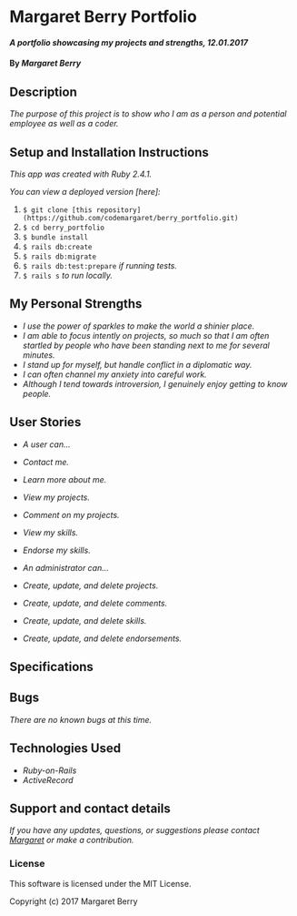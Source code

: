 # Margaret Berry Portfolio

#### _A portfolio showcasing my projects and strengths, 12.01.2017_

#### By _Margaret Berry_

## Description
_The purpose of this project is to show who I am as a person and potential employee as well as a coder._

## Setup and Installation Instructions
_This app was created with Ruby 2.4.1._

_You can view a deployed version [here]:_

1. `$ git clone [this repository](https://github.com/codemargaret/berry_portfolio.git)`
2. `$ cd berry_portfolio`
3. `$ bundle install`
4. `$ rails db:create`
5. `$ rails db:migrate`
6. `$ rails db:test:prepare` _if running tests._
6. `$ rails s` _to run locally._

## My Personal Strengths
* _I use the power of sparkles to make the world a shinier place._
* _I am able to focus intently on projects, so much so that I am often startled by people who have been standing next to me for several minutes._
* _I stand up for myself, but handle conflict in a diplomatic way._
* _I can often channel my anxiety into careful work._
* _Although I tend towards introversion, I genuinely enjoy getting to know people._

## User Stories
* _A user can..._
* _Contact me._
* _Learn more about me._
* _View my projects._
* _Comment on my projects._
* _View my skills._
* _Endorse my skills._

* _An administrator can..._
* _Create, update, and delete projects._
* _Create, update, and delete comments._
* _Create, update, and delete skills._
* _Create, update, and delete endorsements._

## Specifications

## Bugs
_There are no known bugs at this time._

## Technologies Used
* _Ruby-on-Rails_
* _ActiveRecord_

## Support and contact details

_If you have any updates, questions, or suggestions please contact [Margaret] or make a contribution._

[Margaret]: mailto:codeberry1@gmail.com

### License
This software is licensed under the MIT License.

Copyright (c) 2017 Margaret Berry

